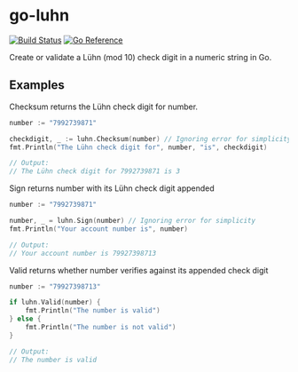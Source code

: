 # go-luhn
[![Build Status](https://travis-ci.com/ferdypruis/go-luhn.svg?branch=master)](https://travis-ci.com/ferdypruis/go-luhn)
[![Go Reference](https://pkg.go.dev/badge/github.com/ferdypruis/go-luhn.svg)](https://pkg.go.dev/github.com/ferdypruis/go-luhn)

Create or validate a Lühn (mod 10) check digit in a numeric string in Go.

## Examples
Checksum returns the Lühn check digit for number.
```go
number := "7992739871"

checkdigit, _ := luhn.Checksum(number) // Ignoring error for simplicity
fmt.Println("The Lühn check digit for", number, "is", checkdigit)

// Output:
// The Lühn check digit for 7992739871 is 3
```

Sign returns number with its Lühn check digit appended
```go
number := "7992739871"

number, _ = luhn.Sign(number) // Ignoring error for simplicity
fmt.Println("Your account number is", number)

// Output:
// Your account number is 79927398713
```

Valid returns whether number verifies against its appended check digit
```go
number := "79927398713"

if luhn.Valid(number) {
    fmt.Println("The number is valid")
} else {
    fmt.Println("The number is not valid")
}

// Output:
// The number is valid
```

